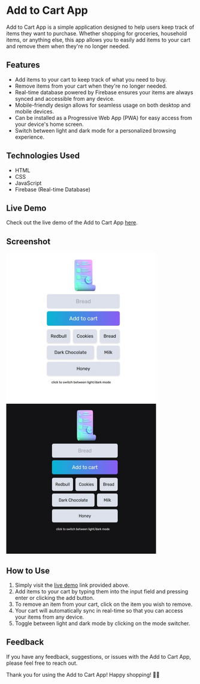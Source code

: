 # Add to Cart App

Add to Cart App is a simple application designed to help users keep track of items they want to purchase. Whether shopping for groceries, household items, or anything else, this app allows you to easily add items to your cart and remove them when they're no longer needed.

## Features

- Add items to your cart to keep track of what you need to buy.
- Remove items from your cart when they're no longer needed.
- Real-time database powered by Firebase ensures your items are always synced and accessible from any device.
- Mobile-friendly design allows for seamless usage on both desktop and mobile devices.
- Can be installed as a Progressive Web App (PWA) for easy access from your device's home screen.
- Switch between light and dark mode for a personalized browsing experience.

## Technologies Used

- HTML
- CSS
- JavaScript
- Firebase (Real-time Database)

## Live Demo

Check out the live demo of the Add to Cart App [here](https://add-to-cart-app-dusky.vercel.app/).

## Screenshot

<img src="assets/sslight.jpg" alt="Add to Cart App Screenshot" height="400" width="400"> <img src="assets/ssdark.jpg" alt="Add to Cart App Screenshot" height="400" width="400">


## How to Use

1. Simply visit the [live demo](https://add-to-cart-app-dusky.vercel.app/) link provided above.
2. Add items to your cart by typing them into the input field and pressing enter or clicking the add button.
3. To remove an item from your cart, click on the item you wish to remove.
4. Your cart will automatically sync in real-time so that you can access your items from any device.
5. Toggle between light and dark mode by clicking on the mode switcher.

## Feedback

If you have any feedback, suggestions, or issues with the Add to Cart App, please feel free to reach out.

Thank you for using the Add to Cart App! Happy shopping! 🛒🎉

